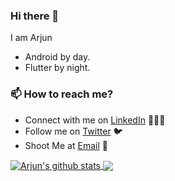 ### Hi there 👋

I am Arjun

- Android by day.
- Flutter by night.

### 📫 How to reach me?

 - Connect with me on [LinkedIn](https://www.linkedin.com/in/arjun-manoj-3265a410b/) 👨🏻‍💻
 - Follow me on [Twitter](https://twitter.com/IAmArjunM) 🐦
 - Shoot Me at [Email](mailto:arjunnmanoj1995@gmail.com) 💌

<a href="">
  <img align="center" src="https://github-readme-stats.vercel.app/api?username=iamarjun&count_private=true&show_icons=true" alt="Arjun's github stats" />
</a>
<a href="">
  <img align="center" src="https://github-readme-stats.anuraghazra1.vercel.app/api/top-langs/?username=iamarjun" />
</a>


